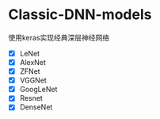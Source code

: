 # Classic-DNN-models
使用keras实现经典深层神经网络

- [x] LeNet
- [x] AlexNet
- [x] ZFNet
- [x] VGGNet
- [x] GoogLeNet
- [x] Resnet
- [x] DenseNet
